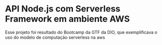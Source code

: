 
# API Node.js com Serverless Framework em ambiente AWS
Esse projeto foi resultado do Bootcamp da GTF da DIO, que exemplificava o uso do modelo de computação serverless na aws

